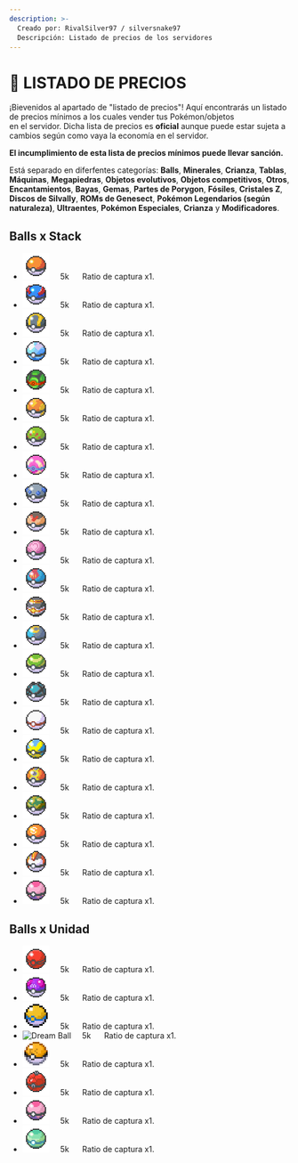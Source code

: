 ```yaml
---
description: >-
  Creado por: RivalSilver97 / silversnake97
  Descripción: Listado de precios de los servidores
---
```


# 🛒 LISTADO DE PRECIOS
¡Bievenidos al apartado de "listado de precios"! Aquí encontrarás un listado de precios mínimos a los cuales vender tus Pokémon/objetos<br>en el
servidor.
Dicha lista de precios es **oficial** aunque puede estar sujeta a cambios según como vaya la economía en el servidor.

**El incumplimiento de esta lista de precios mínimos puede llevar sanción.**

Está separado en diferfentes categorías: **Balls**, **Minerales**, **Crianza**, **Tablas**, **Máquinas**, **Megapiedras**, **Objetos evolutivos**, **Objetos competitivos**, **Otros**, **Encantamientos**, **Bayas**, **Gemas**, **Partes de Porygon**, **Fósiles**, **Cristales Z**, **Discos de Silvally**, **ROMs de Genesect**, **Pokémon Legendarios (según naturaleza)**, **Ultraentes**, **Pokémon Especiales**, **Crianza** y **Modificadores**.

Balls x Stack
---
- ![Poke Ball](../images/usuarios/rivalsilver97/iconos/balls/POKEBALL.png)&nbsp;&nbsp;&nbsp;&nbsp;&nbsp;5k&nbsp;&nbsp;&nbsp;&nbsp;&nbsp;&nbsp;Ratio de captura x1.
- ![Great Ball](../images/usuarios/rivalsilver97/iconos/balls/GREATBALL.png)&nbsp;&nbsp;&nbsp;&nbsp;&nbsp;5k&nbsp;&nbsp;&nbsp;&nbsp;&nbsp;&nbsp;Ratio de captura x1.
- ![Ultra Ball](../images/usuarios/rivalsilver97/iconos/balls/ULTRABALL.png)&nbsp;&nbsp;&nbsp;&nbsp;&nbsp;5k&nbsp;&nbsp;&nbsp;&nbsp;&nbsp;&nbsp;Ratio de captura x1.
- ![Dive Ball](../images/usuarios/rivalsilver97/iconos/balls/DIVEBALL.png)&nbsp;&nbsp;&nbsp;&nbsp;&nbsp;5k&nbsp;&nbsp;&nbsp;&nbsp;&nbsp;&nbsp;Ratio de captura x1.
- ![Dusk Ball](../images/usuarios/rivalsilver97/iconos/balls/DUSKBALL.png)&nbsp;&nbsp;&nbsp;&nbsp;&nbsp;5k&nbsp;&nbsp;&nbsp;&nbsp;&nbsp;&nbsp;Ratio de captura x1.
- ![Fast Ball](../images/usuarios/rivalsilver97/iconos/balls/FASTBALL.png)&nbsp;&nbsp;&nbsp;&nbsp;&nbsp;5k&nbsp;&nbsp;&nbsp;&nbsp;&nbsp;&nbsp;Ratio de captura x1.
- ![Friend Ball](../images/usuarios/rivalsilver97/iconos/balls/FRIENDBALL.png)&nbsp;&nbsp;&nbsp;&nbsp;&nbsp;5k&nbsp;&nbsp;&nbsp;&nbsp;&nbsp;&nbsp;Ratio de captura x1.
- ![Heal Ball](../images/usuarios/rivalsilver97/iconos/balls/HEALBALL.png)&nbsp;&nbsp;&nbsp;&nbsp;&nbsp;5k&nbsp;&nbsp;&nbsp;&nbsp;&nbsp;&nbsp;Ratio de captura x1.
- ![Heavy Ball](../images/usuarios/rivalsilver97/iconos/balls/HEAVYBALL.png)&nbsp;&nbsp;&nbsp;&nbsp;&nbsp;5k&nbsp;&nbsp;&nbsp;&nbsp;&nbsp;&nbsp;Ratio de captura x1.
- ![Level Ball](../images/usuarios/rivalsilver97/iconos/balls/LEVELBALL.png)&nbsp;&nbsp;&nbsp;&nbsp;&nbsp;5k&nbsp;&nbsp;&nbsp;&nbsp;&nbsp;&nbsp;Ratio de captura x1.
- ![Love Ball](../images/usuarios/rivalsilver97/iconos/balls/LOVEBALL.png)&nbsp;&nbsp;&nbsp;&nbsp;&nbsp;5k&nbsp;&nbsp;&nbsp;&nbsp;&nbsp;&nbsp;Ratio de captura x1.
- ![Lure Ball](../images/usuarios/rivalsilver97/iconos/balls/LUREBALL.png)&nbsp;&nbsp;&nbsp;&nbsp;&nbsp;5k&nbsp;&nbsp;&nbsp;&nbsp;&nbsp;&nbsp;Ratio de captura x1.
- ![Luxury Ball](../images/usuarios/rivalsilver97/iconos/balls/LUXURYBALL.png)&nbsp;&nbsp;&nbsp;&nbsp;&nbsp;5k&nbsp;&nbsp;&nbsp;&nbsp;&nbsp;&nbsp;Ratio de captura x1.
- ![Moon Ball](../images/usuarios/rivalsilver97/iconos/balls/MOONBALL.png)&nbsp;&nbsp;&nbsp;&nbsp;&nbsp;5k&nbsp;&nbsp;&nbsp;&nbsp;&nbsp;&nbsp;Ratio de captura x1.
- ![Nest Ball](../images/usuarios/rivalsilver97/iconos/balls/NESTBALL.png)&nbsp;&nbsp;&nbsp;&nbsp;&nbsp;5k&nbsp;&nbsp;&nbsp;&nbsp;&nbsp;&nbsp;Ratio de captura x1.
- ![Net Ball](../images/usuarios/rivalsilver97/iconos/balls/NETBALL.png)&nbsp;&nbsp;&nbsp;&nbsp;&nbsp;5k&nbsp;&nbsp;&nbsp;&nbsp;&nbsp;&nbsp;Ratio de captura x1.
- ![Premier Ball](../images/usuarios/rivalsilver97/iconos/balls/PREMIERBALL.png)&nbsp;&nbsp;&nbsp;&nbsp;&nbsp;5k&nbsp;&nbsp;&nbsp;&nbsp;&nbsp;&nbsp;Ratio de captura x1.
- ![Quick Ball](../images/usuarios/rivalsilver97/iconos/balls/QUICKBALL.png)&nbsp;&nbsp;&nbsp;&nbsp;&nbsp;5k&nbsp;&nbsp;&nbsp;&nbsp;&nbsp;&nbsp;Ratio de captura x1.
- ![Repeat Ball](../images/usuarios/rivalsilver97/iconos/balls/REPEATBALL.png)&nbsp;&nbsp;&nbsp;&nbsp;&nbsp;5k&nbsp;&nbsp;&nbsp;&nbsp;&nbsp;&nbsp;Ratio de captura x1.
- ![Safari Ball](../images/usuarios/rivalsilver97/iconos/balls/SAFARIBALL.png)&nbsp;&nbsp;&nbsp;&nbsp;&nbsp;5k&nbsp;&nbsp;&nbsp;&nbsp;&nbsp;&nbsp;Ratio de captura x1.
- ![Sport Ball](../images/usuarios/rivalsilver97/iconos/balls/SPORTBALL.png)&nbsp;&nbsp;&nbsp;&nbsp;&nbsp;5k&nbsp;&nbsp;&nbsp;&nbsp;&nbsp;&nbsp;Ratio de captura x1.
- ![Timer Ball](../images/usuarios/rivalsilver97/iconos/balls/TIMERBALL.png)&nbsp;&nbsp;&nbsp;&nbsp;&nbsp;5k&nbsp;&nbsp;&nbsp;&nbsp;&nbsp;&nbsp;Ratio de captura x1.
- ![Dream Ball](../images/usuarios/rivalsilver97/iconos/balls/DREAMBALL.png)&nbsp;&nbsp;&nbsp;&nbsp;&nbsp;5k&nbsp;&nbsp;&nbsp;&nbsp;&nbsp;&nbsp;Ratio de captura x1.

Balls x Unidad
---
- ![Dream Ball](../images/usuarios/rivalsilver97/iconos/balls/CHERISHBALL.png)&nbsp;&nbsp;&nbsp;&nbsp;&nbsp;5k&nbsp;&nbsp;&nbsp;&nbsp;&nbsp;&nbsp;Ratio de captura x1.
- ![Dream Ball](../images/usuarios/rivalsilver97/iconos/balls/MASTERBALL.png)&nbsp;&nbsp;&nbsp;&nbsp;&nbsp;5k&nbsp;&nbsp;&nbsp;&nbsp;&nbsp;&nbsp;Ratio de captura x1.
- ![Dream Ball](../images/usuarios/rivalsilver97/iconos/balls/PARKBALL.png)&nbsp;&nbsp;&nbsp;&nbsp;&nbsp;5k&nbsp;&nbsp;&nbsp;&nbsp;&nbsp;&nbsp;Ratio de captura x1.
- ![Dream Ball](../images/usuarios/rivalsilver97/iconos/balls/BEASTMBALL.png)&nbsp;&nbsp;&nbsp;&nbsp;&nbsp;5k&nbsp;&nbsp;&nbsp;&nbsp;&nbsp;&nbsp;Ratio de captura x1.
- ![Dream Ball](../images/usuarios/rivalsilver97/iconos/balls/GSBALL.png)&nbsp;&nbsp;&nbsp;&nbsp;&nbsp;5k&nbsp;&nbsp;&nbsp;&nbsp;&nbsp;&nbsp;Ratio de captura x1.
- ![Dream Ball](../images/usuarios/rivalsilver97/iconos/balls/ORIGINBALL.png)&nbsp;&nbsp;&nbsp;&nbsp;&nbsp;5k&nbsp;&nbsp;&nbsp;&nbsp;&nbsp;&nbsp;Ratio de captura x1.
- ![Dream Ball](../images/usuarios/rivalsilver97/iconos/balls/DREAMBALL.png)&nbsp;&nbsp;&nbsp;&nbsp;&nbsp;5k&nbsp;&nbsp;&nbsp;&nbsp;&nbsp;&nbsp;Ratio de captura x1.
- ![Dream Ball](../images/usuarios/rivalsilver97/iconos/balls/STRANGEBALL.png)&nbsp;&nbsp;&nbsp;&nbsp;&nbsp;5k&nbsp;&nbsp;&nbsp;&nbsp;&nbsp;&nbsp;Ratio de captura x1.
